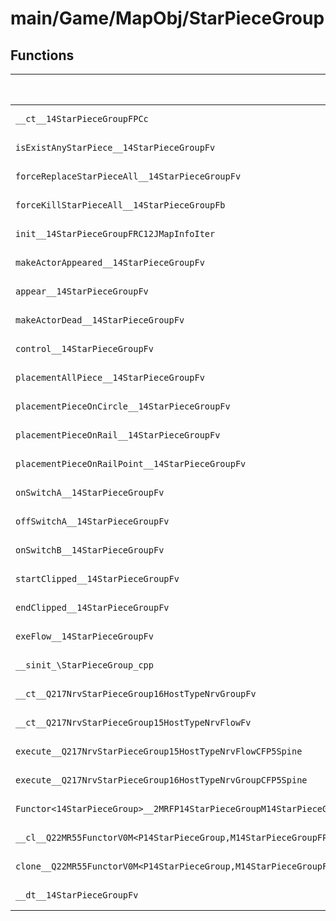 # main/Game/MapObj/StarPieceGroup

## Functions

| Name | Address | Match % |
|------|---------|---------|
| `__ct__14StarPieceGroupFPCc` | `0x80242F84` | :x: (0.0%) |
| `isExistAnyStarPiece__14StarPieceGroupFv` | `0x80243008` | :x: (0.0%) |
| `forceReplaceStarPieceAll__14StarPieceGroupFv` | `0x80243078` | :x: (0.0%) |
| `forceKillStarPieceAll__14StarPieceGroupFb` | `0x8024311C` | :x: (0.0%) |
| `init__14StarPieceGroupFRC12JMapInfoIter` | `0x802431F8` | :x: (0.0%) |
| `makeActorAppeared__14StarPieceGroupFv` | `0x80243644` | :x: (0.0%) |
| `appear__14StarPieceGroupFv` | `0x802436A4` | :x: (0.0%) |
| `makeActorDead__14StarPieceGroupFv` | `0x802436F4` | :x: (0.0%) |
| `control__14StarPieceGroupFv` | `0x8024372C` | :x: (0.0%) |
| `placementAllPiece__14StarPieceGroupFv` | `0x80243788` | :x: (0.0%) |
| `placementPieceOnCircle__14StarPieceGroupFv` | `0x802437AC` | :x: (0.0%) |
| `placementPieceOnRail__14StarPieceGroupFv` | `0x80243A04` | :x: (0.0%) |
| `placementPieceOnRailPoint__14StarPieceGroupFv` | `0x80243BB0` | :x: (0.0%) |
| `onSwitchA__14StarPieceGroupFv` | `0x80243C24` | :x: (0.0%) |
| `offSwitchA__14StarPieceGroupFv` | `0x80243C5C` | :x: (0.0%) |
| `onSwitchB__14StarPieceGroupFv` | `0x80243C94` | :x: (0.0%) |
| `startClipped__14StarPieceGroupFv` | `0x80243CF0` | :x: (0.0%) |
| `endClipped__14StarPieceGroupFv` | `0x80243D84` | :x: (0.0%) |
| `exeFlow__14StarPieceGroupFv` | `0x80243E18` | :x: (0.0%) |
| `__sinit_\StarPieceGroup_cpp` | `0x80243EFC` | :x: (0.0%) |
| `__ct__Q217NrvStarPieceGroup16HostTypeNrvGroupFv` | `0x80243F28` | :x: (0.0%) |
| `__ct__Q217NrvStarPieceGroup15HostTypeNrvFlowFv` | `0x80243F38` | :x: (0.0%) |
| `execute__Q217NrvStarPieceGroup15HostTypeNrvFlowCFP5Spine` | `0x80243F48` | :x: (0.0%) |
| `execute__Q217NrvStarPieceGroup16HostTypeNrvGroupCFP5Spine` | `0x80243F50` | :x: (0.0%) |
| `Functor<14StarPieceGroup>__2MRFP14StarPieceGroupM14StarPieceGroupFPCvPv_v_Q22MR55FunctorV0M<P14StarPieceGroup,M14StarPieceGroupFPCvPv_v>` | `0x80243F54` | :x: (0.0%) |
| `__cl__Q22MR55FunctorV0M<P14StarPieceGroup,M14StarPieceGroupFPCvPv_v>CFv` | `0x80243F94` | :x: (0.0%) |
| `clone__Q22MR55FunctorV0M<P14StarPieceGroup,M14StarPieceGroupFPCvPv_v>CFP7JKRHeap` | `0x80243FC4` | :x: (0.0%) |
| `__dt__14StarPieceGroupFv` | `0x8024402C` | :x: (0.0%) |